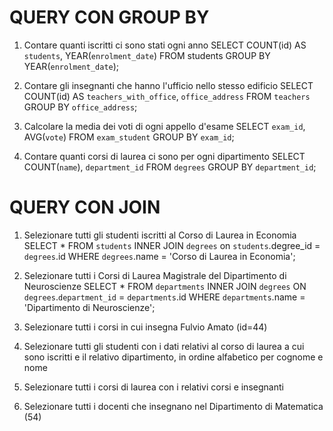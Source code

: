 
# QUERY CON GROUP BY

1. Contare quanti iscritti ci sono stati ogni anno
SELECT COUNT(id) AS `students`, YEAR(`enrolment_date`) FROM students GROUP BY YEAR(`enrolment_date`);

2. Contare gli insegnanti che hanno l'ufficio nello stesso edificio
SELECT COUNT(id) AS `teachers_with_office`, `office_address` FROM `teachers` GROUP BY `office_address`;

3. Calcolare la media dei voti di ogni appello d'esame
SELECT `exam_id`, AVG(`vote`) FROM `exam_student` GROUP BY `exam_id`;

4. Contare quanti corsi di laurea ci sono per ogni dipartimento
SELECT COUNT(`name`), `department_id` FROM `degrees` GROUP BY `department_id`;


# QUERY CON JOIN

1. Selezionare tutti gli studenti iscritti al Corso di Laurea in Economia
SELECT * FROM `students` INNER JOIN `degrees` on `students`.degree_id = `degrees`.id WHERE `degrees`.name = 'Corso di Laurea in Economia';

2. Selezionare tutti i Corsi di Laurea Magistrale del Dipartimento di Neuroscienze
SELECT * FROM `departments` INNER JOIN `degrees` ON `degrees`.`department_id` = `departments`.id WHERE `departments`.name = 'Dipartimento di Neuroscienze';

3. Selezionare tutti i corsi in cui insegna Fulvio Amato (id=44)

4. Selezionare tutti gli studenti con i dati relativi al corso di laurea a cui sono iscritti e il relativo dipartimento, in ordine alfabetico per cognome e nome

5. Selezionare tutti i corsi di laurea con i relativi corsi e insegnanti

6. Selezionare tutti i docenti che insegnano nel Dipartimento di Matematica (54)





